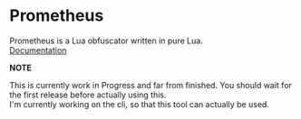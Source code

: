 # Prometheus
Prometheus is a Lua obfuscator written in pure Lua.  
[Documentation](https://levno-710.gitbook.io/prometheus/)


**NOTE**

This is currently work in Progress and far from finished. You should wait for the first release before actually using this.    
I'm currently working on the cli, so that this tool can actually be used.

